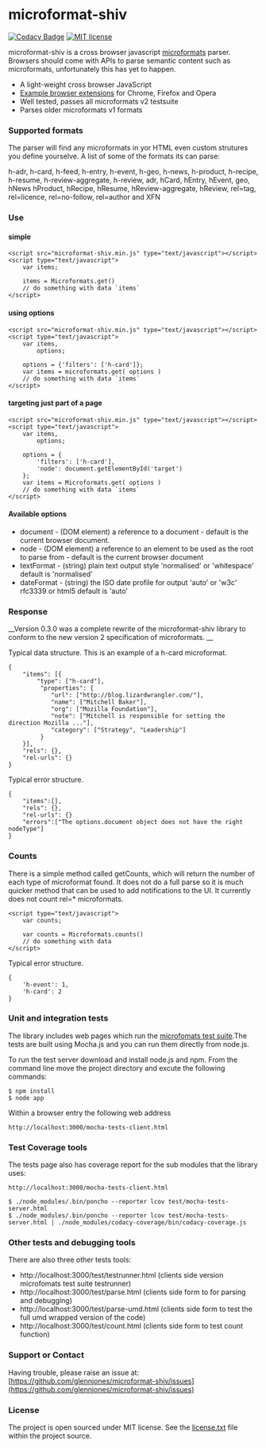 # microformat-shiv

[![Codacy Badge](https://www.codacy.com/project/badge/520b9cab36254761b100c33d3e3899e3)](https://www.codacy.com/app/glennjonesnet/microformat-shiv)
[![MIT license](http://img.shields.io/badge/license-MIT-blue.svg?style=flat)](https://raw.github.com/glennjones/microformat-shic/master/license.txt)



microformat-shiv is a cross browser javascript [microformats](http://microformats.org/wiki/microformats-2) parser. Browsers should come with APIs to parse semantic content such as microformats, unfortunately this has yet to happen.

* A light-weight cross browser JavaScript 
* [Example browser extensions](https://github.com/glennjones/microformat-shiv/tree/master/examples) for Chrome, Firefox and Opera
* Well tested, passes all microformats v2 testsuite
* Parses older microformats v1 formats


### Supported formats
The parser will find any microformats in yor HTML even custom strutures you define yourselve. A list of some of the formats its can parse:

h-adr, h-card, h-feed, h-entry, h-event, h-geo, h-news, h-product, h-recipe, h-resume, h-review-aggregate, h-review, adr, hCard, hEntry, hEvent, geo, hNews hProduct, hRecipe, hResume, hReview-aggregate, hReview, rel=tag, rel=licence, rel=no-follow, rel=author and XFN



### Use

#### simple

    <script src="microformat-shiv.min.js" type="text/javascript"></script>
    <script type="text/javascript">
        var items;

        items = Microformats.get()
        // do something with data `items`
    </script>
    


#### using options

    <script src="microformat-shiv.min.js" type="text/javascript"></script>
    <script type="text/javascript">
        var items,
            options;
        
        options = {'filters': ['h-card']};
        var items = microformats.get( options )
        // do something with data `items`
    </script>


#### targeting just part of a page

    <script src="microformat-shiv.min.js" type="text/javascript"></script>
    <script type="text/javascript">
        var items,
            options;
        
        options = {
            'filters': ['h-card'],
            'node': document.getElementById('target')
        };
        var items = Microformats.get( options )
        // do something with data `items`
    </script>    


#### Available options
* document - (DOM element) a reference to a document - default is the current browser document.
* node - (DOM element) a reference to an element to be used as the root to parse from - default is the current browser document
* textFormat - (string) plain text output style 'normalised' or 'whitespace' default is 'normalised'
* dateFormat - (string) the ISO date profile for output 'auto' or 'w3c' rfc3339 or html5 default is 'auto'



### Response 

__Version 0.3.0 was a complete rewrite of the microformat-shiv library to conform to the new version 2 specification of microformats. __

Typical data structure. This is an example of a h-card microformat.

    {
        "items": [{
            "type": ["h-card"],
             "properties": {
                "url": ["http://blog.lizardwrangler.com/"],
                "name": ["Mitchell Baker"],
                "org": ["Mozilla Foundation"],
                "note": ["Mitchell is responsible for setting the direction Mozilla ..."],
                "category": ["Strategy", "Leadership"]
             }
        }],
        "rels": {},
        "rel-urls": {}
    }

Typical error structure. 

    {
        "items":[],
        "rels": {},
        "rel-urls": {}
        "errors":["The options.document object does not have the right nodeType"]
    }



### Counts
There is a simple method called getCounts, which will return the number of each type of microformat found. It does not do a full parse so it is much quicker method that can be used to add notifications to the UI. It currently does not count rel=* microformats.

    <script type="text/javascript">
        var counts;
        
        var counts = Microformats.counts()
        // do something with data 
    </script>    

Typical error structure. 

    {
        'h-event': 1,
        'h-card': 2
    }

### Unit and integration tests

The library includes web pages which run the [microfomats test suite](https://github.com/microformats/tests).The tests are built using Mocha.js and you can run them directly from node.js.

To run the test server download and install node.js and npm. From the command line move the project directory and excute the following commands:

    $ npm install
    $ node app
    
Within a browser entry the following web address

    http://localhost:3000/mocha-tests-client.html
    
    
### Test Coverage tools
The tests page also has coverage report for the sub modules that the library uses:

    http://localhost:3000/mocha-tests-client.html 

    $ ./node_modules/.bin/poncho --reporter lcov test/mocha-tests-server.html
    $ ./node_modules/.bin/poncho --reporter lcov test/mocha-tests-server.html | ./node_modules/codacy-coverage/bin/codacy-coverage.js


### Other tests and debugging tools
There are also three other tests tools:

* http://localhost:3000/test/testrunner.html (clients side version microfomats test suite testrunner)
* http://localhost:3000/test/parse.html (clients side form to for parsing and debugging)
* http://localhost:3000/test/parse-umd.html (clients side form to test the full umd wrapped version of the code)
* http://localhost:3000/test/count.html (clients side form to test count function)

### Support or Contact

Having trouble, please raise an issue at: [https://github.com/glennjones/microformat-shiv/issues](https://github.com/glennjones/microformat-shiv/issues)


### License

The project is open sourced under MIT license. See the [license.txt](https://raw.github.com/glennjones/microformat-shic/master/license.txt "license.txt") file within the project source.